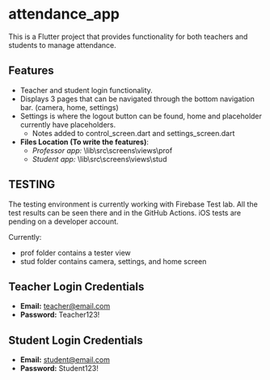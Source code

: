 # attendance_app

This is a Flutter project that provides functionality for both teachers and students to manage attendance.

## Features

- Teacher and student login functionality.
- Displays 3 pages that can be navigated through the bottom navigation bar. (camera, home, settings)
- Settings is where the logout button can be found, home and placeholder currently have placeholders.
  - Notes added to control_screen.dart and settings_screen.dart
- **Files Location (To write the features)**:
  - *Professor app:* \lib\src\screens\views\prof
  - *Student app:* \lib\src\screens\views\stud

## TESTING

The testing environment is currently working with Firebase Test lab. All the test results can be seen there and in the GitHub Actions. iOS tests are pending on a developer account.

Currently:

- prof folder contains a tester view
- stud folder contains camera, settings, and home screen

## Teacher Login Credentials

- **Email:** <teacher@email.com>
- **Password:** Teacher123!

## Student Login Credentials

- **Email:** <student@email.com>
- **Password:** Student123!
